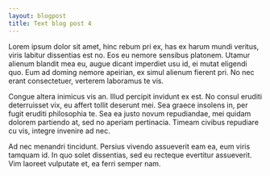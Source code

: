```yaml
---
layout: blogpost
title: Text blog post 4
---
```

 
Lorem ipsum dolor sit amet, hinc rebum pri ex, has ex harum mundi veritus, viris labitur dissentias est no. Eos eu nemore sensibus platonem. Utamur alienum blandit mea eu, augue dicant imperdiet usu id, ei mutat eligendi quo. Eum ad doming nemore apeirian, ex simul alienum fierent pri. No nec erant consectetuer, verterem laboramus te vis.

Congue altera inimicus vis an. Illud percipit invidunt ex est. No consul eruditi deterruisset vix, eu affert tollit deserunt mei. Sea graece insolens in, per fugit eruditi philosophia te. Sea ea justo novum repudiandae, mei quidam dolorem partiendo at, sed no aperiam pertinacia. Timeam civibus repudiare cu vis, integre invenire ad nec.

Ad nec menandri tincidunt. Persius vivendo assueverit eam ea, eum viris tamquam id. In quo solet dissentias, sed eu recteque evertitur assueverit. Vim laoreet vulputate et, ea ferri semper nam.

 